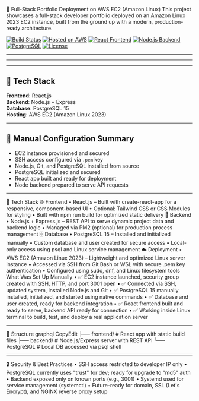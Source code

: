 🚀 Full-Stack Portfolio Deployment on AWS EC2 (Amazon Linux)
This project showcases a full-stack developer portfolio deployed on an Amazon Linux 2023 EC2 instance, built from the ground up with a modern, production-ready architecture.

[![Build Status](https://img.shields.io/badge/build-passing-brightgreen.svg)](https://github.com/Server101/Portfolio-Website)
[![Hosted on AWS](https://img.shields.io/badge/hosted%20on-AWS-232F3E?logo=amazon-aws&logoColor=white)](https://aws.amazon.com/ec2/)
[![React Frontend](https://img.shields.io/badge/frontend-React-blue?logo=react)](https://reactjs.org/)
[![Node.js Backend](https://img.shields.io/badge/backend-Node.js-339933?logo=nodedotjs&logoColor=white)](https://nodejs.org/)
[![PostgreSQL](https://img.shields.io/badge/database-PostgreSQL-336791?logo=postgresql&logoColor=white)](https://www.postgresql.org/)
[![License](https://img.shields.io/badge/license-MIT-blue.svg)](LICENSE)

________________________________________
--------------------------------------------------------------------------------------------------------------------


---

## 🧱 Tech Stack

**Frontend**: React.js  
**Backend**: Node.js + Express  
**Database**: PostgreSQL 15  
**Hosting**: AWS EC2 (Amazon Linux 2023)

---

## 🔧 Manual Configuration Summary

- EC2 instance provisioned and secured
- SSH access configured via `.pem` key
- Node.js, Git, and PostgreSQL installed from source
- PostgreSQL initialized and secured
- React app built and ready for deployment
- Node backend prepared to serve API requests

---




🧱 Tech Stack
🌐 Frontend
•	React.js – Built with create-react-app for a responsive, component-based UI
•	Optional: Tailwind CSS or CSS Modules for styling
•	Built with npm run build for optimized static delivery
🧠 Backend
•	Node.js + Express.js – REST API to serve dynamic project data and backend logic
•	Managed via PM2 (optional) for production process management
🗄 Database
•	PostgreSQL 15 – Installed and initialized manually
•	Custom database and user created for secure access
•	Local-only access using psql and Linux service management
☁️ Deployment
•	AWS EC2 (Amazon Linux 2023) – Lightweight and optimized Linux server instance
•	Accessed via SSH from Git Bash or WSL with secure .pem key authentication
•	Configured using sudo, dnf, and Linux filesystem tools
What Was Set Up Manually
•	✅ EC2 instance launched, security group created with SSH, HTTP, and port 3001 open
•	✅ Connected via SSH, updated system, installed Node.js and Git
•	✅ PostgreSQL 15 manually installed, initialized, and started using native commands
•	✅ Database and user created, ready for backend integration
•	✅ React frontend built and ready to serve, backend API ready for connection
•	✅ Working inside Linux terminal to build, test, and deploy a real application server
________________________________________
📁 Structure
graphql
CopyEdit
├── frontend/        # React app with static build files
├── backend/         # Node.js/Express server with REST API
└── PostgreSQL       # Local DB accessed via psql shell
________________________________________
🔒 Security & Best Practices
•	SSH access restricted to developer IP only
•	PostgreSQL currently uses "trust" for dev; ready for upgrade to "md5" auth
•	Backend exposed only on known ports (e.g., 3001)
•	Systemd used for service management (systemctl)
•	Future-ready for domain, SSL (Let's Encrypt), and NGINX reverse proxy setup










